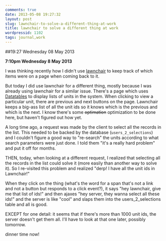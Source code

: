 ```yaml
---
comments: true
date: 2013-05-08 19:27:32
layout: post
slug: lawnchair-to-solve-a-different-thing-at-work
title: lawnchair to solve a different thing at work
wordpressid: 1102
tags: journal,work
---
```


##19:27 Wednesday 08 May 2013

**7:10pm Wednesday 8 May 2013**

I was thinking recently how I didn't use [lawnchair](http://brian.io/lawnchair/) to keep track of which items were on a page when coming back to it.

But today I did use lawnchair for a different thing, mostly because I was already using lawnchair for a similar issue.  There's a page which uses [Datatables](http://datatables.net/) to display lists of units in the system.  When clicking to view a particular unit, there are previous and next buttons on the page.  Lawnchair keeps a big-ass list of all the unit ids so it knows which is the previous and which is the next.  I know there's some <del>optimation</del> optimization to be done here, but haven't figured out how yet.

A long time ago, a request was made by the client to select all the records in the list.  This needed to be backed by the database (`users_2_selections`) and I couldn't figure a good way to "re-search" the units according to what search parameters were just done.  I told them "it's a really hard problem" and put it off for months.

THEN, today, when looking at a different request, I realized that selecting all the records in the list could solve it (more easily than another way to solve it).  So I re-visited this problem and realized "derp! I have all the unit ids in Lawnchair!"

When they click on the thing (what's the word for a span that's not a link and not a button but responds to a click event?), it says "hey lawnchair, give me that list of ids!" and then ajaxes  "hey server, they wanna select all these ids!" and the server is like "cool" and slaps them into the users_2_selections table and all is good.

EXCEPT for one detail: it seems that if there's more than 1000 unit ids, the server doesn't get them all.  I'll have to look at that one later, possibly tomorrow.

dinner time now!
